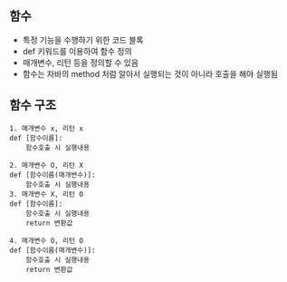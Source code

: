 ## 함수
- 특정 기능을 수행하기 위한 코드 블록
- def 키워드를 이용하여 함수 정의
- 매개변수, 리턴 등을 정의할 수 있음
- 함수는 자바의 method 처럼 알아서 실행되는 것이 아니라 호출을 해야 실행됨

## 함수 구조
```
1. 매개변수 x, 리턴 x
def [함수이름]:
    함수호출 시 실행내용

2. 매개변수 O, 리턴 X
def [함수이름(매개변수)]:
    함수호출 시 실행내용
3. 매개변수 X, 리턴 O
def [함수이름]:
    함수호출 시 실행내용
    return 변환값

4. 매개변수 O, 리턴 O
def [함수이름(매개변수)]:
    함수호출 시 실행내용
    return 변환값
```

